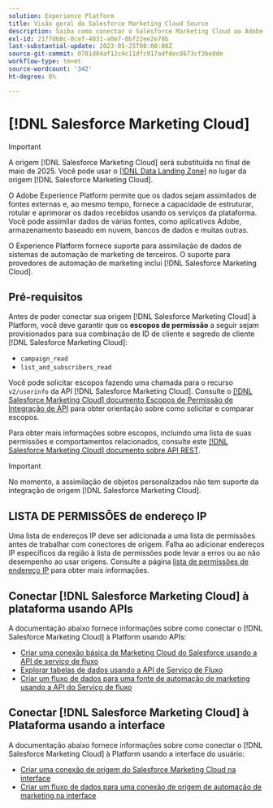 ```yaml
---
solution: Experience Platform
title: Visão geral do Salesforce Marketing Cloud Source
description: Saiba como conectar o Salesforce Marketing Cloud ao Adobe Experience Platform usando APIs ou a interface do usuário.
exl-id: 2177d68c-0cef-4031-a0e7-8bf22ee2e70b
last-substantial-update: 2023-05-25T00:00:00Z
source-git-commit: 0781d04af12c4c11dfc917adfdec8673cf3be8de
workflow-type: tm+mt
source-wordcount: '342'
ht-degree: 0%

---
```


# [!DNL Salesforce Marketing Cloud]

>[!IMPORTANT]
>
>A origem [!DNL Salesforce Marketing Cloud] será substituída no final de maio de 2025. Você pode usar o [[!DNL Data Landing Zone]](../cloud-storage/data-landing-zone.md) no lugar da origem [!DNL Salesforce Marketing Cloud].

O Adobe Experience Platform permite que os dados sejam assimilados de fontes externas e, ao mesmo tempo, fornece a capacidade de estruturar, rotular e aprimorar os dados recebidos usando os serviços da plataforma. Você pode assimilar dados de várias fontes, como aplicativos Adobe, armazenamento baseado em nuvem, bancos de dados e muitas outras.

O Experience Platform fornece suporte para assimilação de dados de sistemas de automação de marketing de terceiros. O suporte para provedores de automação de marketing inclui [!DNL Salesforce Marketing Cloud].

## Pré-requisitos

Antes de poder conectar sua origem [!DNL Salesforce Marketing Cloud] à Platform, você deve garantir que os **escopos de permissão** a seguir sejam provisionados para sua combinação de ID de cliente e segredo de cliente [!DNL Salesforce Marketing Cloud]:

* `campaign_read`
* `list_and_subscribers_read`

Você pode solicitar escopos fazendo uma chamada para o recurso `v2/userinfo` da API [!DNL Salesforce Marketing Cloud]. Consulte o [[!DNL Salesforce Marketing Cloud] documento Escopos de Permissão de Integração de API](<https://developer.salesforce.com/docs/marketing/marketing-cloud/guide/data-access-permissions.html>) para obter orientação sobre como solicitar e comparar escopos.

Para obter mais informações sobre escopos, incluindo uma lista de suas permissões e comportamentos relacionados, consulte este [[!DNL Salesforce Marketing Cloud] documento sobre API REST](<https://developer.salesforce.com/docs/marketing/marketing-cloud/guide/rest-permissions-and-scopes.html>).

>[!IMPORTANT]
>
>No momento, a assimilação de objetos personalizados não tem suporte da integração de origem [!DNL Salesforce Marketing Cloud].

## LISTA DE PERMISSÕES de endereço IP

Uma lista de endereços IP deve ser adicionada a uma lista de permissões antes de trabalhar com conectores de origem. Falha ao adicionar endereços IP específicos da região à lista de permissões pode levar a erros ou ao não desempenho ao usar origens. Consulte a página [lista de permissões de endereço IP](../../ip-address-allow-list.md) para obter mais informações.

## Conectar [!DNL Salesforce Marketing Cloud] à plataforma usando APIs

A documentação abaixo fornece informações sobre como conectar o [!DNL Salesforce Marketing Cloud] à Platform usando APIs:

* [Criar uma conexão básica de Marketing Cloud do Salesforce usando a API de serviço de fluxo](../../tutorials/api/create/marketing-automation/salesforce-marketing-cloud.md)
* [Explorar tabelas de dados usando a API de Serviço de Fluxo](../../tutorials/api/explore/tabular.md)
* [Criar um fluxo de dados para uma fonte de automação de marketing usando a API do Serviço de fluxo](../../tutorials/api/collect/marketing-automation.md)

## Conectar [!DNL Salesforce Marketing Cloud] à Plataforma usando a interface

A documentação abaixo fornece informações sobre como conectar o [!DNL Salesforce Marketing Cloud] à Platform usando a interface do usuário:

* [Criar uma conexão de origem do Salesforce Marketing Cloud na interface](../../tutorials/ui/create/marketing-automation/salesforce-marketing-cloud.md)
* [Criar um fluxo de dados para uma conexão de origem de automação de marketing na interface](../../tutorials/ui/dataflow/marketing-automation.md)
